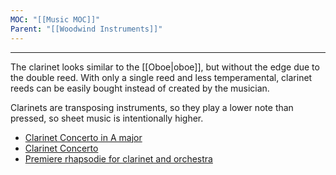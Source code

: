 ```yaml
---
MOC: "[[Music MOC]]"
Parent: "[[Woodwind Instruments]]"
---
```

---

The clarinet looks similar to the [[Oboe|oboe]], but without the edge due to the double reed. With only a single reed and less temperamental, clarinet reeds can be easily bought instead of created by the musician. 

Clarinets are transposing instruments, so they play a lower note than pressed, so sheet music is intentionally higher. 

-  [Clarinet Concerto in A major](https://www.youtube.com/watch?v=_0mIhjhUnjQ)
-  [Clarinet Concerto](https://www.youtube.com/watch?v=iKkv6YpMqZE)
-  [Premiere rhapsodie for clarinet and orchestra](https://www.youtube.com/watch?v=JZdJMic1bzE)
